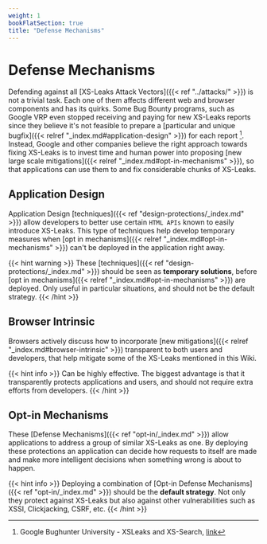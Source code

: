 ```yaml
---
weight: 1
bookFlatSection: true
title: "Defense Mechanisms"
---
```


# Defense Mechanisms


Defending against all [XS-Leaks Attack Vectors]({{< ref "../attacks/" >}}) is not a trivial task. Each one of them affects different web and browser components and has its quirks. Some Bug Bounty programs, such as Google VRP even stopped receiving and paying for new XS-Leaks reports since they believe it's not feasible to prepare a [particular and unique bugfix]({{< relref "_index.md#application-design" >}}) for each report [^1]. Instead, Google and other companies believe the right approach towards fixing XS-Leaks is to invest time and human power into proposing [new large scale mitigations]({{< relref "_index.md#opt-in-mechanisms" >}}), so that applications can use them to and fix considerable chunks of XS-Leaks.

## Application Design

Application Design [techniques]({{< ref "design-protections/_index.md" >}}) allow developers to better use certain `HTML APIs` known to easily introduce XS-Leaks. This type of techniques help develop temporary measures when [opt in mechanisms]({{< relref "_index.md#opt-in-mechanisms" >}}) can't be deployed in the application right away.

{{< hint warning >}}
These [techniques]({{< ref "design-protections/_index.md" >}}) should be seen as **temporary solutions**, before  [opt in mechanisms]({{< relref "_index.md#opt-in-mechanisms" >}}) are deployed. Only useful in particular situations, and should not be the default strategy.
{{< /hint >}}

## Browser Intrinsic

Browsers actively discuss how to incorporate [new mitigations]({{< relref "_index.md#browser-intrinsic" >}}) transparent to both users and developers, that help mitigate some of the XS-Leaks mentioned in this Wiki.

{{< hint info >}}
Can be highly effective. The biggest advantage is that it transparently protects applications and users, and should not require extra efforts from developers.
{{< /hint >}}

## Opt-in Mechanisms

These [Defense Mechanisms]({{< ref "opt-in/_index.md" >}}) allow applications to address a group of similar XS-Leaks as one. By deploying these protections an application can decide how requests to itself are made and make more intelligent decisions when something wrong is about to happen.

{{< hint info >}}
Deploying a combination of [Opt-in Defense Mechanisms]({{< ref "opt-in/_index.md" >}}) should be the **default strategy**. Not only they protect against XS-Leaks but also against other vulnerabilities such as XSSI, Clickjacking, CSRF, etc.
{{< /hint >}}


[^1]: Google Bughunter University - XSLeaks and XS-Search, [link](https://sites.google.com/site/bughunteruniversity/nonvuln/xsleaks)